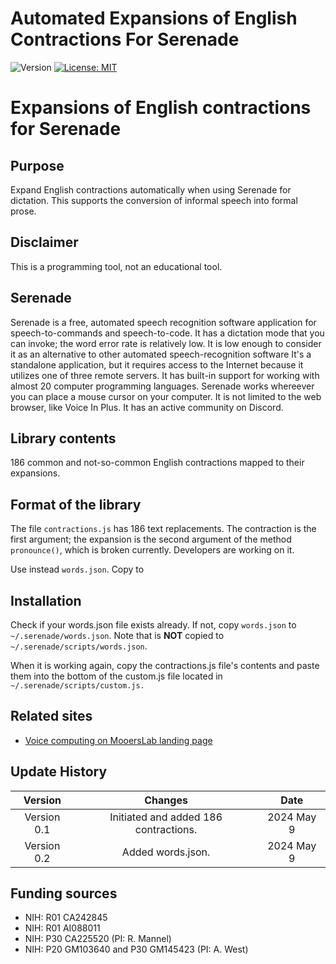 # Automated Expansions of English Contractions For Serenade

![Version](https://img.shields.io/static/v1?label=serenade-contractions&message=0.2&color=brightcolor)
[![License: MIT](https://img.shields.io/badge/License-MIT-blue.svg)](https://opensource.org/licenses/MIT)

# Expansions of English contractions for Serenade

## Purpose
Expand English contractions automatically when using Serenade for dictation.
This supports the conversion of informal speech into formal prose.

## Disclaimer
This is a programming tool, not an educational tool.


## Serenade
Serenade is a free, automated speech recognition software application for speech-to-commands and speech-to-code.
It has a dictation mode that you can invoke; the word error rate is relatively low.
It is low enough to consider it as an alternative to other automated speech-recognition software
It's a standalone application, but it requires access to the Internet because it utilizes one of three remote servers.
It has built-in support for working with almost 20 computer programming languages.
Serenade works whereever you can place a mouse cursor on your computer. 
It is not limited to the web browser, like Voice In Plus.
It has an active community on Discord.







## Library contents
186 common and not-so-common English contractions mapped to their expansions.

## Format of the library
The file `contractions.js` has 186 text replacements.
The contraction is the first argument; the expansion is the second argument of the method `pronounce()`, which is broken currently.
Developers are working on it.

Use instead `words.json`.
Copy to 

## Installation
Check if your words.json file exists already. If not, copy `words.json` to `~/.serenade/words.json`. Note that is **NOT** copied to `~/.serenade/scripts/words.json`.


When it is working again, copy the contractions.js file's contents and paste them into the bottom of the custom.js file located in `~/.serenade/scripts/custom.js.`

## Related sites
- [Voice computing on MooersLab landing page](https://github.com/MooersLab/#voice-computing)

## Update History

|Version      | Changes                             | Date            |
|:-----------:|:-----------------------------------:|:---------------:|
| Version 0.1 | Initiated and added 186 contractions.       | 2024 May 9    |
| Version 0.2 | Added words.json.                   | 2024 May 9    |


## Funding sources
- NIH: R01 CA242845
- NIH: R01 AI088011
- NIH: P30 CA225520 (PI: R. Mannel)
- NIH: P20 GM103640 and P30 GM145423 (PI: A. West)
